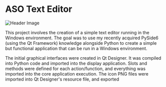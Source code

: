 # **ASO Text Editor**

![Header Image](https://headedforspace.com/wp-content/uploads/2024/04/textedit.png)

This project involves the creation of a simple text editor running in the Windows environment. The goal was to use my recently acquired PySide6 (using the Qt Framework) knowledge alongside Python to create a simple but functional application that can be run in a Windows environment.

The initial graphical interfaces were created in Qt Designer. It was compiled into Python code and imported into the display application. Slots and methods were defined for each action/function, and everything was imported into the core application execution. The icon PNG files were imported into Qt Designer's resource file, and exported   
